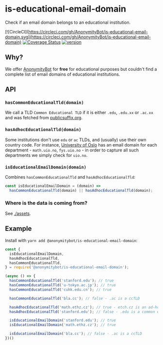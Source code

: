 # is-educational-email-domain

Check if an email domain belongs to an educational institution.

[![CircleCI](https://circleci.com/gh/AnonymityBot/is-educational-email-domain.svg](https://circleci.com/gh/AnonymityBot/is-educational-email-domain)
[![Coverage Status](https://coveralls.io/repos/github/AnonymityBot/is-educational-email-domain/badge.svg?branch=master)](https://coveralls.io/github/AnonymityBot/is-educational-email-domain?branch=master)
[![version](https://img.shields.io/npm/v/@anonymitybot/is-educational-email-domain.svg?style=flat-square)](http://npm.im/@anonymitybot/is-educational-email-domain)



## Why?

We offer [AnonymityBot](https://anonymitybot.com) for **free** for educational
purposes but couldn't find a complete list of email domains of educational institutions.

## API

### **`hasCommonEducationalTld(domain)`**

We call a TLD `Common Educational TLD` if it is either `.edu`, `.edu.xx` or
`.ac.xx` and was fetched from
[publicsuffix.org](ttps://publicsuffix.org/list/public_suffix_list.dat).

### **`hasAdhocEducationalTld(domain)`**

Some institutions don't use `edu` or `ac` TLDs, and (usually) use their own
country code. For instance, [University of Oslo](https://uio.no) has an email
domain for each department - `math.uio.no`, `fys.uio.no` - in order to capture
all such departments we simply check for `uio.no`.


### **`isEducationalEmailDomain(domain)`**

Combines `hasCommonEducationalTld` and `hasAdhocEducationalTld`:

```js
const isEducationalEmailDomain = (domain) =>
  hasCommonEducationalTld(domain) || hasAdhocEducationalTld(domain);
```

### Where is the data is coming from?

See [./assets](assets).

## Example

Install with `yarn add @anonymitybot/is-educational-email-domain`:

```js
const {
  isEducationalEmailDomain,
  hasAdhocEducationalTld,
  hasCommonEducationalTld,
} = require('@anonymitybot/is-educational-email-domain');

(async () => {
  hasCommonEducationalTld('stanford.edu'); // true
  hasCommonEducationalTld('u-tokyo.ac.jp'); // true
  hasCommonEducationalTld('cuhk.edu.cn'); // true

  hasCommonEducationalTld('bla.cc'); // false - .ac is a ccTLD

  hasAdhocEducationalTld('math.ethz.cz'); // true - etch.cz is an ad-hoc educational domain
  hasAdhocEducationalTld('stanford.edu'); // false - .edu is a common educational tld (but not an ad-hoc one)

  isEducationalEmailDomain('stanford.edu'); // true
  isEducationalEmailDomain('math.ethz.cz'); // true

  isEducationalEmailDomain('bla.cc'); // false - .ac is a ccTLD
})()
```
